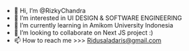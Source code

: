 - 👋 Hi, I’m @RizkyChandra
- 👀 I’m interested in UI DESIGN & SOFTWARE ENGINEERING
- 🌱 I’m currently learning in Amikom University Indonesia
- 💞️ I’m looking to collaborate on Next JS project :)
- 📫 How to reach me >>> Ridusaladaris@gmail.com
